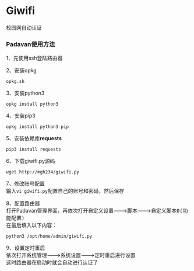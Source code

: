 # Giwifi
校园网自动认证

### Padavan使用方法

1、先使用ssh登陆路由器   
  
2、安装opkg  
```
opkg.sh
```
3、安装python3   
```
opkg install python3   
```
4、安装pip3
```
opkg install python3-pip
```
5、安装依赖库**requests**
```
pip3 install requests
```
6、下载giwifi.py源码
```
wget http://mgh234/giwifi.py
```
7、修改账号配置  
输入`vi giwifi.py`配置自己的账号和密码，然后保存  
  
8、配置路由器  
打开Padavan管理界面，再依次打开<kbd>自定义设置</kbd>---><kbd>脚本</kbd>---><kbd>自定义脚本0(功能配置)</kbd>  
在最后填入以下内容：
```
python3 /opt/home/admin/giwifi.py
```
9、设置定时重启  
依次打开<kbd>系统管理</kbd>---><kbd>系统设置</kbd>---><kbd>定时重启</kbd>进行设置  
这时路由器在启动时就会自动进行认证了
